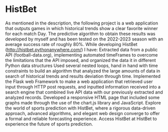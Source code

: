 # HistBet
As mentioned in the description, the following project is a web application that outputs games in which historical trends show a clear favorite winner for each match Day. The predictive algorithm to obtain these results was developed by myself and has been tested on the 2022-2023 season with an average success rate of roughly 80%. While developing HistBet (http://histbet.pythonanywhere.com/) I have:
Extracted data from a public API (football-data.org), implementing automated timeFrames to overcome the limitations that the API imposed, and organized the data it in different Python data structures 
Used several nested loops, hand in hand with time constraints to build an algorithm that analyzed the large amounts of data in search of historical trends and results deviation through time.
Implemented the Flask web Framework to make a web application that retrieved user input through HTTP post requests, and inputted information received into a search engine that combined live API data with our previously extracted and analyzed records. 
Developed a responsive HTML page that included some graphs made through the use of the chart.js library and JavaScript.
Explore the world of sports prediction with HistBet, where a rigorous data-driven approach, advanced algorithms, and elegant web design converge to offer a formal and reliable forecasting experience. Access HistBet at HistBet to experience the future of sports prediction.
